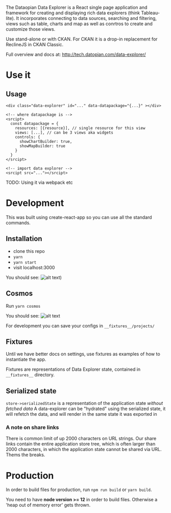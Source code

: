 The Dataopian Data Explorer is a React single page application and framework for creating and displaying rich data explorers (think Tableau-lite). It incorporates connecting to data sources, searching and filtering, views such as table, charts and map as well as conrtros to create and customize those views.

Use stand-alone or with CKAN. For CKAN it is a drop-in replacement for ReclineJS in CKAN Classic.

Full overview and docs at: http://tech.datopian.com/data-explorer/


# Use it

## Usage

```htmlmixed=
<div class="data-explorer" id="..." data-datapackage="{...}" ></div>

<!-- where datapackage is -->
<srcipt>
  const datapackage = {
    resources: [{resource}], // single resource for this view
    views: [...], // can be 3 views aka widgets
    controls: { 
      showChartBuilder: true,
      showMapBuilder: true 
    }
  }
</srcipt>

<!-- import data explorer -->
<srcipt src="..."></srcipt>
```

TODO: Using it via webpack etc


# Development

This was built using create-react-app so you can use all the standard commands.

## Installation

* clone this repo
* `yarn`
* `yarn start`
* visit localhost:3000

You should see:
![alt text](https://i.imgur.com/IygXUYF.png))

## Cosmos

Run `yarn cosmos`

You should see:
![alt text](https://imgur.com/a/GSN7tST)

For development you can save your configs in `__fixtures__/projects/`


## Fixtures

Until we have better docs on settings, use fixtures as examples of how to instantiate the app.

Fixtures are representations of Data Explorer state, contained in `__fixtures__` directory.

## Serialized state 

`store->serializedState` is a representation of the application state _without fetched data_
A data-explorer can be "hydrated" using the serialized state, it will refetch the data, and will render in the same state it was exported in

### A note on share links

There is common limit of up 2000 characters on URL strings. Our share links contain the entire application store tree, which is often larger than 2000 characters, in which the application state cannot be shared via URL. Thems the breaks.

# Production

In order to build files for production, run `npm run build` or `yarn build`.

You need to have **node version >= 12** in order to build files. Otherwise a 'heap out of memory error' gets thrown.



